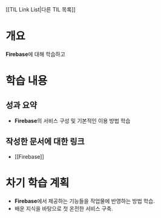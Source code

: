 [[TIL Link List|다른 TIL 목록]]
# 개요
**Firebase**에 대해 학습하고 

# 학습 내용
## 성과 요약
- **Firebase**의 서비스 구성 및 기본적인 이용 방법 학습

## 작성한 문서에 대한 링크
- [[Firebase]]

# 차기 학습 계획
- **Firebase**에서 제공하는 기능들을 작업물에 반영하는 방법 학습.
- 배운 지식을 바탕으로 첫 온전한 서비스 구축.